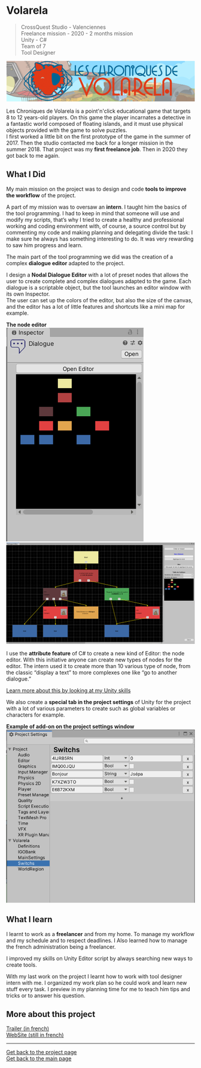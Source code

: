 # Volarela
> CrossQuest Studio - Valenciennes    
> Freelance mission - 2020 - 2 months mission  
> Unity - C#  
> Team of 7  
> Tool Designer  
 
![Banner](https://github.com/LouisViktorCeleyron/Portfolio/blob/master/Projects/Volarela/Pictures/Banner.png)

Les Chroniques de Volarela is a point'n'click educational game that targets 8 to 12 years-old players. On this game the player incarnates a detective in a fantastic world composed of floating islands, and it must use physical objects provided with the game to solve puzzles.  
I first worked a little bit on the first prototype of the game in the summer of 2017. Then the studio contacted me back for a longer mission in the summer 2018. That project was my **first freelance job**. Then in 2020 they got back to me again.   

## What I Did
My main mission on the project was to design and code **tools to improve the workflow** of the project.   

A part of my mission was to oversaw an **intern**. I taught him the basics of the tool programming. I had to keep in mind that someone will use and modify my scripts, that’s why I tried to create a healthy and professional working and coding environment with, of course, a source control but by commenting my code and making planning and delegating divide the task: I make sure he always has something interesting to do. It was very rewarding to saw him progress and learn.  

The main part of the tool programming we did was the creation of a complex **dialogue editor** adapted to the project.   

I design a **Nodal Dialogue Editor** with a lot of preset nodes that allows the user to create complete and complex dialogues adapted to the game. Each dialogue is a scriptable object, but the tool launches an editor window with its own Inspector.   
The user can set up the colors of the editor, but also the size of the canvas, and the editor has a lot of little features and shortcuts like a mini map for example.   

**The node editor**  
![Parameters](https://github.com/LouisViktorCeleyron/Portfolio/blob/master/Projects/Volarela/Pictures/OpenDialogue.png)  
![Node Editor](https://github.com/LouisViktorCeleyron/Portfolio/blob/master/Projects/Volarela/Pictures/DialogueEditor.png)

I use the **attribute feature** of C# to create a new kind of Editor: the node editor. With this initiative anyone can create new types of nodes for the editor. The intern used it to create more than 10 various type of node, from the classic “display a text” to more complexes one like “go to another dialogue.”    

[Learn more about this by looking at my Unity skills](https://github.com/LouisViktorCeleyron/Portfolio/blob/master/Skills/UnitySkills.md#tool-design-in-unity)

We also create a **special tab in the project settings** of Unity for the project with a lot of various parameters to create such as global variables or characters for example.  

**Example of add-on on the project settings window**  
![Parameters](https://github.com/LouisViktorCeleyron/Portfolio/blob/master/Projects/Volarela/Pictures/ProjectSettings.png)


## What I learn

I learnt to work as a **freelancer** and from my home. To manage my workflow and my schedule and to respect deadlines. I Also learned how to manage the french administration being a freelancer.  

I improved my skills on Unity Editor script by always searching new ways to create tools.  

With my last work on the project I learnt how to work with tool designer intern with me. I organized my work plan so he could work and learn new stuff every task. I preview in my planning time for me to teach him tips and tricks or to answer his question.

## More about this project

[Trailer (in french)](https://www.youtube.com/watch?v=JaBq8_KsXBI)  
[WebSite (still in french)](https://www.volarela.com/)  

***

[Get back to the project page](https://github.com/LouisViktorCeleyron/Portfolio/blob/master/Projects/MyProjects.md)  
[Get back to the main page](https://github.com/LouisViktorCeleyron/Portfolio/blob/master/README.md)
